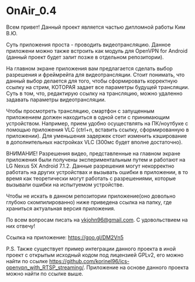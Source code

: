 # OnAir_0.4
Всем привет!
Данный проект является частью дипломной работы Ким В.Ю.

Суть приложения проста - проводить видеотрансляцию. Данное приложени можно также встроить как модуль для OpenVPN for Android (данный проект будет залит позже в отдельном репозитории).

На главном экране приложения вам предлагается сделать выбор разрешения и фреймрейта для видеотрансляции. Стоит понимать, что данный выбор делается для того, чтобы сформировать корректную ссылку на стрим, КОТОРАЯ задает все параметры будущей трансляции. Суть в том, что, редактирую ссылку на трансляцию, можно удаленно задавать параметры видеотрансляции.

Чтобы просмотреть трансляцию, смартфон с запущенным приложением должен находиться в одной сети с принимающим устройством. Например, прием удобно осуществлять на ПК/ноутбуке с помощью приложения VLC (ctrl+n, вставить ссылку, сформированную в приложении). Для уменьшения задержек стоит изменить кэширование в дополнительных настройках VLC (300мс будет вполне достаточно).

ВНИМАНИЕ! Разрешения видео, представленные на главном экране приложения были получены экспериментальным путем и работают на LG Nexus 5X Android 7.1.2. Данные разрешения могут некорректно работать на других устройствах и вызывать ошибки в приложении, в то время как теоретически могут работать с разрешениями, которые вызывали ошибки на испытуемом устройстве.

Чтобы не искать в данном репозитории приложение(оно довольно глубоко скомпилированно) ниже приведена ссылка на папку, где храниться актуальная версия приложения.

По всем вопросам писать на vkjohn96@gmail.com. С удовольствием на них отвечу!

Ссылка на приложение: https://goo.gl/DM2Vn5

P.S. Также существует пример интеграции данного проекта в иной проект с открытым исходный кодом под лицензией GPLv2, его можно найти по ссылке https://github.com/korinel96/ics-openvpn_with_RTSP_streaming/. Приложение на основе данного проекта можно найти по ссылке выше.